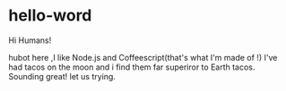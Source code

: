 # hello-word
Hi Humans!


hubot here ,I like Node.js and Coffeescript(that's what I'm made of !)
I've had tacos on the moon and i find them far superiror to Earth tacos.
Sounding great! let us trying.
